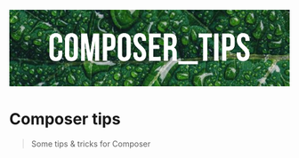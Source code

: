 ![Banner](images/banner.png)

# Composer tips

> Some tips & tricks for Composer

<!-- concat-md::toc -->
